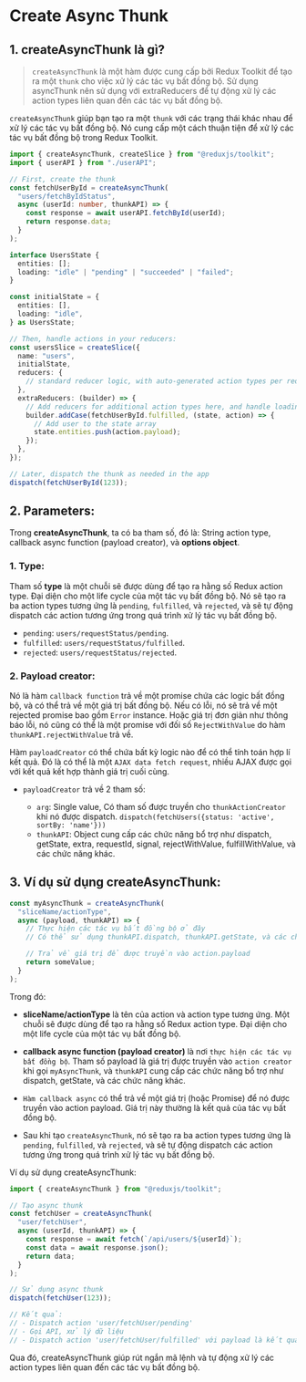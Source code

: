 # Create Async Thunk

## 1. createAsyncThunk là gì?

> `createAsyncThunk` là một hàm được cung cấp bởi Redux Toolkit để tạo ra một `thunk` cho việc xử lý các tác vụ bất đồng bộ. Sử dụng asyncThunk nên sử dụng với extraReducers để tự động xử lý các action types liên quan đến các tác vụ bất đồng bộ.

`createAsyncThunk` giúp bạn tạo ra một `thunk` với các trạng thái khác nhau để xử lý các tác vụ bất đồng bộ. Nó cung cấp một cách thuận tiện để xử lý các tác vụ bất đồng bộ trong Redux Toolkit.

```ts
import { createAsyncThunk, createSlice } from "@reduxjs/toolkit";
import { userAPI } from "./userAPI";

// First, create the thunk
const fetchUserById = createAsyncThunk(
  "users/fetchByIdStatus",
  async (userId: number, thunkAPI) => {
    const response = await userAPI.fetchById(userId);
    return response.data;
  }
);

interface UsersState {
  entities: [];
  loading: "idle" | "pending" | "succeeded" | "failed";
}

const initialState = {
  entities: [],
  loading: "idle",
} as UsersState;

// Then, handle actions in your reducers:
const usersSlice = createSlice({
  name: "users",
  initialState,
  reducers: {
    // standard reducer logic, with auto-generated action types per reducer
  },
  extraReducers: (builder) => {
    // Add reducers for additional action types here, and handle loading state as needed
    builder.addCase(fetchUserById.fulfilled, (state, action) => {
      // Add user to the state array
      state.entities.push(action.payload);
    });
  },
});

// Later, dispatch the thunk as needed in the app
dispatch(fetchUserById(123));
```

## 2. Parameters:

Trong **createAsyncThunk**, ta có ba tham số, đó là: String action type, callback async function (payload creator), và **options object**.

### 1. Type:

Tham số **type** là một chuỗi sẽ được dùng để tạo ra hằng số Redux action type. Đại diện cho một life cycle của một tác vụ bất đồng bộ. Nó sẽ tạo ra ba action types tương ứng là `pending`, `fulfilled`, và `rejected`, và sẽ tự động dispatch các action tương ứng trong quá trình xử lý tác vụ bất đồng bộ.

- `pending`: `users/requestStatus/pending`.
- `fulfilled`: `users/requestStatus/fulfilled`.
- `rejected`: `users/requestStatus/rejected`.

### 2. Payload creator:

Nó là hàm `callback function` trả về một promise chứa các logic bất đồng bộ, và có thể trả về một giá trị bất đồng bộ. Nếu có lỗi, nó sẽ trả về một rejected promise bao gồm `Error` instance. Hoặc giá trị đơn giản như thông báo lỗi, nó cũng có thể là một promise với đối số `RejectWithValue` do hàm `thunkAPI.rejectWithValue` trả về.

Hàm `payloadCreator` có thể chứa bất kỳ logic nào để có thể tính toán hợp lí kết quả. Đó là có thể là một `AJAX data fetch request`, nhiều AJAX được gọi với kết quả kết hợp thành giá trị cuối cùng.

- `payloadCreator` trả về 2 tham số:

  - `arg`: Single value, Có tham số được truyền cho `thunkActionCreator` khi nó được dispatch. `dispatch(fetchUsers({status: 'active', sortBy: 'name'}))`
  - `thunkAPI`: Object cung cấp các chức năng bổ trợ như dispatch, getState, extra, requestId, signal, rejectWithValue, fulfillWithValue, và các chức năng khác.

## 3. Ví dụ sử dụng createAsyncThunk:

```js
const myAsyncThunk = createAsyncThunk(
  "sliceName/actionType",
  async (payload, thunkAPI) => {
    // Thực hiện các tác vụ bất đồng bộ ở đây
    // Có thể sử dụng thunkAPI.dispatch, thunkAPI.getState, và các chức năng khác

    // Trả về giá trị để được truyền vào action.payload
    return someValue;
  }
);
```

Trong đó:

- **sliceName/actionType** là tên của action và action type tương ứng. Một chuỗi sẽ được dùng để tạo ra hằng số Redux action type. Đại diện cho một life cycle của một tác vụ bất đồng bộ.

- **callback async function (payload creator)** là nơi `thực hiện các tác vụ bất đồng bộ`. Tham số payload là giá trị được truyền vào `action creator` khi gọi `myAsyncThunk`, và `thunkAPI` cung cấp các chức năng bổ trợ như dispatch, getState, và các chức năng khác.
- `Hàm callback async` có thể trả về một giá trị (hoặc Promise) để nó được truyền vào action payload. Giá trị này thường là kết quả của tác vụ bất đồng bộ.
- Sau khi tạo `createAsyncThunk`, nó sẽ tạo ra ba action types tương ứng là `pending`, `fulfilled`, và `rejected`, và sẽ tự động dispatch các action tương ứng trong quá trình xử lý tác vụ bất đồng bộ.

Ví dụ sử dụng createAsyncThunk:

```js
import { createAsyncThunk } from "@reduxjs/toolkit";

// Tạo async thunk
const fetchUser = createAsyncThunk(
  "user/fetchUser",
  async (userId, thunkAPI) => {
    const response = await fetch(`/api/users/${userId}`);
    const data = await response.json();
    return data;
  }
);

// Sử dụng async thunk
dispatch(fetchUser(123));

// Kết quả:
// - Dispatch action 'user/fetchUser/pending'
// - Gọi API, xử lý dữ liệu
// - Dispatch action 'user/fetchUser/fulfilled' với payload là kết quả từ API
```

Qua đó, createAsyncThunk giúp rút ngắn mã lệnh và tự động xử lý các action types liên quan đến các tác vụ bất đồng bộ.
